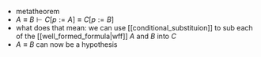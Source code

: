 - metatheorem
- $A \equiv B \vdash C[p:=A] \equiv C[p:=B]$    
- what does that mean: we can use [[conditional_substituion]] to sub each of the [[well_formed_formula|wff]] $A$ and $B$ into $C$
- $A \equiv B$ can now be a hypothesis